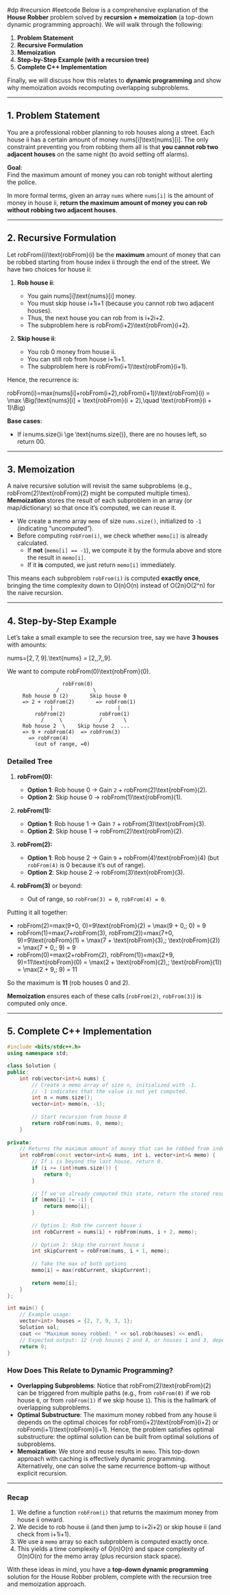 #dp #recursion #leetcode
Below is a comprehensive explanation of the **House Robber** problem solved by **recursion + memoization** (a top-down dynamic programming approach). We will walk through the following:

1. **Problem Statement**
2. **Recursive Formulation**
3. **Memoization**
4. **Step-by-Step Example (with a recursion tree)**
5. **Complete C++ Implementation**

Finally, we will discuss how this relates to **dynamic programming** and show why memoization avoids recomputing overlapping subproblems.

---

## 1. Problem Statement

You are a professional robber planning to rob houses along a street. Each house ii has a certain amount of money nums[i]\text{nums}[i]. The only constraint preventing you from robbing them all is that **you cannot rob two adjacent houses** on the same night (to avoid setting off alarms).

**Goal**:  
Find the maximum amount of money you can rob tonight without alerting the police.

In more formal terms, given an array `nums` where `nums[i]` is the amount of money in house ii, **return the maximum amount of money you can rob without robbing two adjacent houses**.

---

## 2. Recursive Formulation

Let robFrom(i)\text{robFrom}(i) be the **maximum** amount of money that can be robbed starting from house index ii through the end of the street. We have two choices for house ii:

1. **Rob house ii**:
    
    - You gain nums[i]\text{nums}[i] money.
    - You must skip house i+1i+1 (because you cannot rob two adjacent houses).
    - Thus, the next house you can rob from is i+2i+2.
    - The subproblem here is robFrom(i+2)\text{robFrom}(i+2).
2. **Skip house ii**:
    
    - You rob 0 money from house ii.
    - You can still rob from house i+1i+1.
    - The subproblem here is robFrom(i+1)\text{robFrom}(i+1).

Hence, the recurrence is:

robFrom(i)=max⁡(nums[i]+robFrom(i+2),robFrom(i+1))\text{robFrom}(i) = \max \Big(\text{nums}[i] + \text{robFrom}(i + 2),\quad \text{robFrom}(i + 1)\Big)

**Base cases**:

- If i≥nums.size()i \ge \text{nums.size()}, there are no houses left, so return 00.

---

## 3. Memoization

A naive recursive solution will revisit the same subproblems (e.g., robFrom(2)\text{robFrom}(2) might be computed multiple times). **Memoization** stores the result of each subproblem in an array (or map/dictionary) so that once it’s computed, we can reuse it.

- We create a memo array `memo` of size `nums.size()`, initialized to `-1` (indicating “uncomputed”).
- Before computing `robFrom(i)`, we check whether `memo[i]` is already calculated.
    - If **not** (`memo[i] == -1`), we compute it by the formula above and store the result in `memo[i]`.
    - If it **is** computed, we just return `memo[i]` immediately.

This means each subproblem `robFrom(i)` is computed **exactly once**, bringing the time complexity down to O(n)O(n) instead of O(2n)O(2^n) for the naive recursion.

---

## 4. Step-by-Step Example

Let’s take a small example to see the recursion tree, say we have **3 houses** with amounts:

nums=[2, 7, 9].\text{nums} = [2,\,7,\,9].

We want to compute robFrom(0)\text{robFrom}(0).

```
                  robFrom(0)
                /           \
     Rob house 0 (2)       Skip house 0
     => 2 + robFrom(2)       => robFrom(1)
              |                     |
         robFrom(2)           robFrom(1)
           /     \            /       \
     Rob house 2  \    Skip house 2  ...
     => 9 + robFrom(4)  => robFrom(3)
       => robFrom(4)
         (out of range, =0)
```

### Detailed Tree

1. **robFrom(0):**
    
    - **Option 1**: Rob house 0 → Gain `2` + robFrom(2)\text{robFrom}(2).
    - **Option 2**: Skip house 0 → robFrom(1)\text{robFrom}(1).
2. **robFrom(1):**
    
    - **Option 1**: Rob house 1 → Gain `7` + robFrom(3)\text{robFrom}(3).
    - **Option 2**: Skip house 1 → robFrom(2)\text{robFrom}(2).
3. **robFrom(2):**
    
    - **Option 1**: Rob house 2 → Gain `9` + robFrom(4)\text{robFrom}(4) (but `robFrom(4)` is 0 because it’s out of range).
    - **Option 2**: Skip house 2 → robFrom(3)\text{robFrom}(3).
4. **robFrom(3)** or beyond:
    
    - Out of range, so `robFrom(3) = 0`, `robFrom(4) = 0`.

Putting it all together:

- robFrom(2)=max⁡(9+0,  0)=9\text{robFrom}(2) = \max(9 + 0,\; 0) = 9
- robFrom(1)=max⁡(7+robFrom(3),  robFrom(2))=max⁡(7+0,  9)=9\text{robFrom}(1) = \max(7 + \text{robFrom}(3),\; \text{robFrom}(2)) = \max(7 + 0,\; 9) = 9
- robFrom(0)=max⁡(2+robFrom(2),  robFrom(1))=max⁡(2+9,  9)=11\text{robFrom}(0) = \max(2 + \text{robFrom}(2),\; \text{robFrom}(1)) = \max(2 + 9,\; 9) = 11

So the maximum is **11** (rob houses 0 and 2).

**Memoization** ensures each of these calls (`robFrom(2)`, `robFrom(3)`) is computed only once.

---

## 5. Complete C++ Implementation

```cpp
#include <bits/stdc++.h>
using namespace std;

class Solution {
public:
    int rob(vector<int>& nums) {
        // Create a memo array of size n, initialized with -1.
        // -1 indicates that the value is not yet computed.
        int n = nums.size();
        vector<int> memo(n, -1);
        
        // Start recursion from house 0
        return robFrom(nums, 0, memo);
    }
    
private:
    // Returns the maximum amount of money that can be robbed from index i to the end.
    int robFrom(const vector<int>& nums, int i, vector<int>& memo) {
        // If i is beyond the last house, return 0.
        if (i >= (int)nums.size()) {
            return 0;
        }
        
        // If we've already computed this state, return the stored result
        if (memo[i] != -1) {
            return memo[i];
        }
        
        // Option 1: Rob the current house i
        int robCurrent = nums[i] + robFrom(nums, i + 2, memo);
        
        // Option 2: Skip the current house i
        int skipCurrent = robFrom(nums, i + 1, memo);
        
        // Take the max of both options
        memo[i] = max(robCurrent, skipCurrent);
        
        return memo[i];
    }
};

int main() {
    // Example usage:
    vector<int> houses = {2, 7, 9, 3, 1};
    Solution sol;
    cout << "Maximum money robbed: " << sol.rob(houses) << endl; 
    // Expected output: 12 (rob houses 2 and 4, or houses 1 and 3, depending on indexing)
    return 0;
}
```

### How Does This Relate to Dynamic Programming?

- **Overlapping Subproblems**: Notice that robFrom(2)\text{robFrom}(2) can be triggered from multiple paths (e.g., from `robFrom(0)` if we rob house `0`, or from `robFrom(1)` if we skip house `1`). This is the hallmark of overlapping subproblems.
- **Optimal Substructure**: The maximum money robbed from any house ii depends on the optimal choices for robFrom(i+2)\text{robFrom}(i+2) or robFrom(i+1)\text{robFrom}(i+1). Hence, the problem satisfies optimal substructure: the optimal solution can be built from optimal solutions of subproblems.
- **Memoization**: We store and reuse results in `memo`. This top-down approach with caching is effectively dynamic programming. Alternatively, one can solve the same recurrence bottom-up without explicit recursion.

---

### Recap

1. We define a function `robFrom(i)` that returns the maximum money from house ii onward.
2. We decide to rob house ii (and then jump to i+2i+2) or skip house ii (and check from i+1i+1).
3. We use a `memo` array so each subproblem is computed exactly once.
4. This yields a time complexity of O(n)O(n) and space complexity of O(n)O(n) for the memo array (plus recursion stack space).

With these ideas in mind, you have a **top-down dynamic programming** solution for the House Robber problem, complete with the recursion tree and memoization approach.